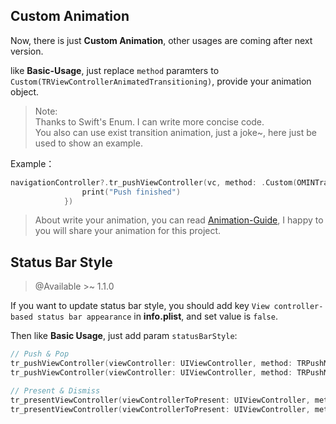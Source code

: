 ## Custom Animation  

Now, there is just **Custom Animation**, other usages are coming after next version.

like **Basic-Usage**, just replace `method` paramters to `Custom(TRViewControllerAnimatedTransitioning)`, provide your animation object.  

> Note:   
> Thanks to Swift's Enum. I can write more concise code.   
> You also can use exist transition animation, just a joke~, here just be used to show an example.     

Example：    

```swift
navigationController?.tr_pushViewController(vc, method: .Custom(OMINTransitionAnimation(key: view)), completion: {
                print("Push finished")
            })
```     

> About write your animation, you can read [Animation-Guide](Animation-Guide), I happy to you will share your animation for this project.

## Status Bar Style     

> @Available >~ 1.1.0    

If you want to update status bar style, you should add key `View controller-based status bar appearance` in **info.plist**, and set value is `false`.   

Then like **Basic Usage**, just add param `statusBarStyle`:    

```swift
// Push & Pop
tr_pushViewController(viewController: UIViewController, method: TRPushMethod, statusBarStyle: UIStatusBarStyle = .Default)    
tr_pushViewController(viewController: UIViewController, method: TRPushMethod, statusBarStyle: UIStatusBarStyle = .Default, completion: (() -> Void)? = nil)

// Present & Dismiss
tr_presentViewController(viewControllerToPresent: UIViewController, method: TRPresentMethod, statusBarStyle: UIStatusBarStyle = .Default)
tr_presentViewController(viewControllerToPresent: UIViewController, method: TRPresentMethod, statusBarStyle: UIStatusBarStyle = .Default, completion: (() -> Void)? = nil)
```   